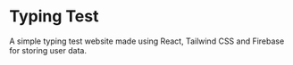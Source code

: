 # Typing Test

A simple typing test website made using React, Tailwind CSS and Firebase for storing user data.
